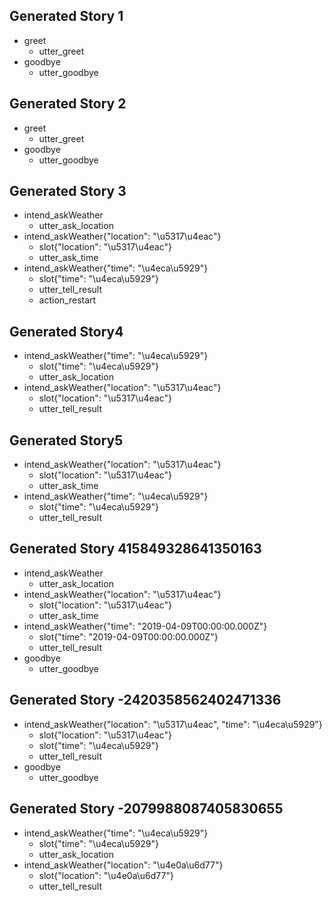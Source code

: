 ## Generated Story 1
* greet
    - utter_greet
* goodbye
    - utter_goodbye
    
## Generated Story 2
* greet
    - utter_greet
* goodbye
    - utter_goodbye

## Generated Story 3
* intend_askWeather
    - utter_ask_location
* intend_askWeather{"location": "\u5317\u4eac"}
    - slot{"location": "\u5317\u4eac"}
    - utter_ask_time
* intend_askWeather{"time": "\u4eca\u5929"}
    - slot{"time": "\u4eca\u5929"}
    - utter_tell_result
    - action_restart

## Generated Story4
* intend_askWeather{"time": "\u4eca\u5929"}
    - slot{"time": "\u4eca\u5929"}
    - utter_ask_location
* intend_askWeather{"location": "\u5317\u4eac"}
    - slot{"location": "\u5317\u4eac"}
    - utter_tell_result
    
## Generated Story5
* intend_askWeather{"location": "\u5317\u4eac"}
    - slot{"location": "\u5317\u4eac"}
    - utter_ask_time
* intend_askWeather{"time": "\u4eca\u5929"}
    - slot{"time": "\u4eca\u5929"}
    - utter_tell_result

## Generated Story 415849328641350163
* intend_askWeather
    - utter_ask_location
* intend_askWeather{"location": "\u5317\u4eac"}
    - slot{"location": "\u5317\u4eac"}
    - utter_ask_time
* intend_askWeather{"time": "2019-04-09T00:00:00.000Z"}
    - slot{"time": "2019-04-09T00:00:00.000Z"}
    - utter_tell_result
* goodbye
    - utter_goodbye

## Generated Story -2420358562402471336
* intend_askWeather{"location": "\u5317\u4eac", "time": "\u4eca\u5929"}
    - slot{"location": "\u5317\u4eac"}
    - slot{"time": "\u4eca\u5929"}
    - utter_tell_result
* goodbye
    - utter_goodbye

## Generated Story -2079988087405830655
* intend_askWeather{"time": "\u4eca\u5929"}
    - slot{"time": "\u4eca\u5929"}
    - utter_ask_location
* intend_askWeather{"location": "\u4e0a\u6d77"}
    - slot{"location": "\u4e0a\u6d77"}
    - utter_tell_result

